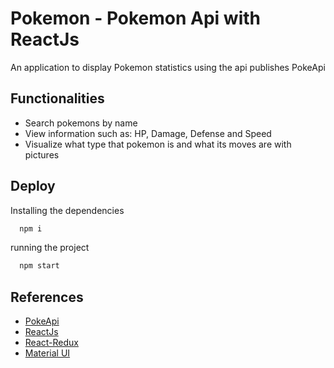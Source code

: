 # Pokemon - Pokemon Api with ReactJs


An application to display Pokemon  statistics using the api publishes PokeApi




## Functionalities

- Search pokemons by name
- View information such as: HP, Damage, Defense and Speed
- Visualize what type that pokemon is and what its moves are with pictures


## Deploy

Installing the dependencies
```bash
  npm i
```
running the project
```bash
  npm start
```


## References

 - [PokeApi](https://pokeapi.co/)
 - [ReactJs](https://pt-br.reactjs.org/)
 - [React-Redux](https://react-redux.js.org/)
 - [Material UI](https://mui.com/pt/)

